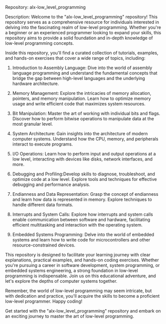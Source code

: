 Repository: alx-low_level_programming

Description:
Welcome to the "alx-low_level_programming" repository! This repository serves as a comprehensive resource for individuals interested in delving into the fascinating realm of low-level programming. Whether you're a beginner or an experienced programmer looking to expand your skills, this repository aims to provide a solid foundation and in-depth knowledge of low-level programming concepts.

Inside this repository, you'll find a curated collection of tutorials, examples, and hands-on exercises that cover a wide range of topics, including:

1. Introduction to Assembly Language: Dive into the world of assembly language programming and understand the fundamental concepts that bridge the gap between high-level languages and the underlying hardware architecture.

2. Memory Management: Explore the intricacies of memory allocation, pointers, and memory manipulation. Learn how to optimize memory usage and write efficient code that maximizes system resources.

3. Bit Manipulation: Master the art of working with individual bits and flags. Discover how to perform bitwise operations to manipulate data at the most granular level.

4. System Architecture: Gain insights into the architecture of modern computer systems. Understand how the CPU, memory, and peripherals interact to execute programs.

5. I/O Operations: Learn how to perform input and output operations at a low level, interacting with devices like disks, network interfaces, and more.

6. Debugging and Profiling:Develop skills to diagnose, troubleshoot, and optimize code at a low level. Explore tools and techniques for effective debugging and performance analysis.

7. Endianness and Data Representation: Grasp the concept of endianness and learn how data is represented in memory. Explore techniques to handle different data formats.

8. Interrupts and System Calls: Explore how interrupts and system calls enable communication between software and hardware, facilitating efficient multitasking and interaction with the operating system.

9. Embedded Systems Programming: Delve into the world of embedded systems and learn how to write code for microcontrollers and other resource-constrained devices.

This repository is designed to facilitate your learning journey with clear explanations, practical examples, and hands-on coding exercises. Whether you're pursuing a career in software development, system programming, or embedded systems engineering, a strong foundation in low-level programming is indispensable. Join us on this educational adventure, and let's explore the depths of computer systems together.

Remember, the world of low-level programming may seem intricate, but with dedication and practice, you'll acquire the skills to become a proficient low-level programmer. Happy coding!

Get started with the "alx-low_level_programming" repository and embark on an exciting journey to master the art of low-level programming.

